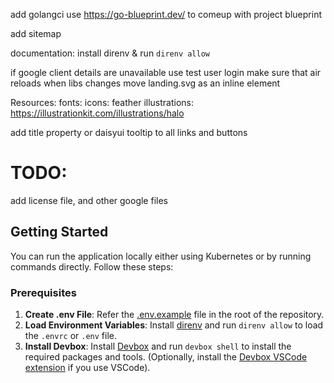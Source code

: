 add golangci
use https://go-blueprint.dev/ to comeup with project blueprint

add sitemap

documentation:
install direnv & run `direnv allow`

if google client details are unavailable use test user login
make sure that air reloads when libs changes
move landing.svg as an inline element

Resources:
fonts:
icons: feather
illustrations: https://illustrationkit.com/illustrations/halo

add title property or daisyui tooltip to all links and buttons

# TODO:

add license file, and other google files

## Getting Started

You can run the application locally either using Kubernetes or by running commands directly. Follow these steps:

### Prerequisites

1. **Create .env File**: Refer the [.env.example](.env.example) file in the root of the repository.
2. **Load Environment Variables**: Install [direnv](https://direnv.net/) and run `direnv allow` to load the `.envrc` or `.env` file.
3. **Install Devbox**: Install [Devbox](https://www.jetpack.io/devbox/) and run `devbox shell` to install the required packages and tools. (Optionally, install the [Devbox VSCode extension](https://marketplace.visualstudio.com/items?itemName=jetpack-io.devbox) if you use VSCode).
